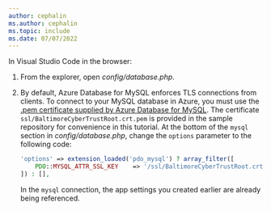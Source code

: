 ```yaml
---
author: cephalin
ms.author: cephalin
ms.topic: include
ms.date: 07/07/2022
---
```


In Visual Studio Code in the browser:

1. From the explorer, open *config/database.php*.

1. By default, Azure Database for MySQL enforces TLS connections from clients. To connect to your MySQL database in Azure, you must use the [.pem certificate supplied by Azure Database for MySQL](../../../mysql/single-server/how-to-configure-ssl). The certificate `ssl/BaltimoreCyberTrustRoot.crt.pem` is provided in the sample repository for convenience in this tutorial. At the bottom of the `mysql` section in *config/database.php*, change the `options` parameter to the following code: 

    ```PHP
    'options' => extension_loaded('pdo_mysql') ? array_filter([
        PDO::MYSQL_ATTR_SSL_KEY    => '/ssl/BaltimoreCyberTrustRoot.crt.pem',
    ]) : [],
    ```

    In the `mysql` connection, the app settings you created earlier are already being referenced.
